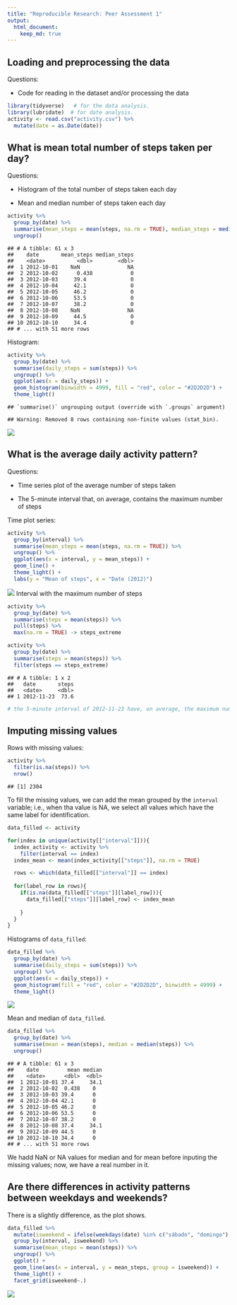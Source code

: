 ```yaml
---
title: "Reproducible Research: Peer Assessment 1"
output: 
  html_document:
    keep_md: true
---
```



## Loading and preprocessing the data
Questions: 

  - Code for reading in the dataset and/or processing the data
  

```r
library(tidyverse)   # for the data analysis.
library(lubridate)  # for date analysis.
activity <- read.csv("activity.csv") %>%
  mutate(date = as.Date(date))
```


## What is mean total number of steps taken per day?
Questions:

 - Histogram of the total number of steps taken each day
 
 - Mean and median number of steps taken each day
 

```r
activity %>%
  group_by(date) %>%
  summarise(mean_steps = mean(steps, na.rm = TRUE), median_steps = median(steps)) %>%
  ungroup()
```

```
## # A tibble: 61 x 3
##    date       mean_steps median_steps
##    <date>          <dbl>        <dbl>
##  1 2012-10-01    NaN               NA
##  2 2012-10-02      0.438            0
##  3 2012-10-03     39.4              0
##  4 2012-10-04     42.1              0
##  5 2012-10-05     46.2              0
##  6 2012-10-06     53.5              0
##  7 2012-10-07     38.2              0
##  8 2012-10-08    NaN               NA
##  9 2012-10-09     44.5              0
## 10 2012-10-10     34.4              0
## # ... with 51 more rows
```

Histogram:


```r
activity %>% 
  group_by(date) %>%
  summarise(daily_steps = sum(steps)) %>%
  ungroup() %>%
  ggplot(aes(x = daily_steps)) + 
  geom_histogram(binwidth = 4999, fill = "red", color = "#2D2D2D") + 
  theme_light()
```

```
## `summarise()` ungrouping output (override with `.groups` argument)
```

```
## Warning: Removed 8 rows containing non-finite values (stat_bin).
```

![](PA1_template_files/figure-html/histogram-1.png)<!-- -->


## What is the average daily activity pattern?

Questions:

  - Time series plot of the average number of steps taken
  
  - The 5-minute interval that, on average, contains the maximum number of steps

Time plot series:



```r
activity %>% 
  group_by(interval) %>%
  summarise(mean_steps = mean(steps, na.rm = TRUE)) %>%
  ungroup() %>%
  ggplot(aes(x = interval, y = mean_steps)) + 
  geom_line() + 
  theme_light() + 
  labs(y = "Mean of steps", x = "Date (2012)")
```

![](PA1_template_files/figure-html/unnamed-chunk-2-1.png)<!-- -->
Interval with the maximum number of steps


```r
activity %>% 
  group_by(date) %>%
  summarise(steps = mean(steps)) %>%
  pull(steps) %>%
  max(na.rm = TRUE) -> steps_extreme

activity %>%
  group_by(date) %>%
  summarise(steps = mean(steps)) %>%
  filter(steps == steps_extreme)
```

```
## # A tibble: 1 x 2
##   date       steps
##   <date>     <dbl>
## 1 2012-11-23  73.6
```

```r
# the 5-minute interval of 2012-11-23 have, on average, the maximum number of steps.
```

## Imputing missing values

Rows with missing values:



```r
activity %>%
  filter(is.na(steps)) %>%
  nrow()
```

```
## [1] 2304
```

To fill the missing values, we can add the mean grouped by the `interval` variable; i.e., when tha value is NA, we select all values which have the same label for identification.


```r
data_filled <- activity

for(index in unique(activity[["interval"]])){
  index_activity <- activity %>% 
    filter(interval == index)
  index_mean <- mean(index_activity[["steps"]], na.rm = TRUE)

  rows <- which(data_filled[["interval"]] == index)
  
  for(label_row in rows){
    if(is.na(data_filled[["steps"]][label_row])){
      data_filled[["steps"]][label_row] <- index_mean
      
    }
  }
}
```

Histograms of `data_filled`:

```r
data_filled %>%
  group_by(date) %>%
  summarise(daily_steps = sum(steps)) %>%
  ungroup() %>%
  ggplot(aes(x = daily_steps)) + 
  geom_histogram(fill = "red", color = "#2D2D2D", binwidth = 4999) + 
  theme_light()
```

![](PA1_template_files/figure-html/unnamed-chunk-6-1.png)<!-- -->

Mean and median of `data_filled`.


```r
data_filled %>%
  group_by(date) %>%
  summarise(mean = mean(steps), median = median(steps)) %>%
  ungroup()
```

```
## # A tibble: 61 x 3
##    date         mean median
##    <date>      <dbl>  <dbl>
##  1 2012-10-01 37.4     34.1
##  2 2012-10-02  0.438    0  
##  3 2012-10-03 39.4      0  
##  4 2012-10-04 42.1      0  
##  5 2012-10-05 46.2      0  
##  6 2012-10-06 53.5      0  
##  7 2012-10-07 38.2      0  
##  8 2012-10-08 37.4     34.1
##  9 2012-10-09 44.5      0  
## 10 2012-10-10 34.4      0  
## # ... with 51 more rows
```

We hadd NaN or NA values for median and for mean before inputing the missing values; now, we have a real number in it. 

## Are there differences in activity patterns between weekdays and weekends?

There is a slightly difference, as the plot shows.

```r
data_filled %>%
  mutate(isweekend = ifelse(weekdays(date) %in% c("sábado", "domingo"), "Weekend", "Weekday")) %>% 
  group_by(interval, isweekend) %>% 
  summarise(mean_steps = mean(steps)) %>%
  ungroup() %>%
  ggplot() + 
  geom_line(aes(x = interval, y = mean_steps, group = isweekend)) + 
  theme_light() + 
  facet_grid(isweekend~.)
```

![](PA1_template_files/figure-html/unnamed-chunk-8-1.png)<!-- -->
